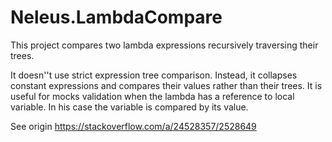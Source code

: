 # Neleus.LambdaCompare

This project compares two lambda expressions recursively traversing their trees.

It doesn''t use strict expression tree comparison. Instead, it collapses constant expressions and compares their values rather than their trees. It is useful for mocks validation when the lambda has a reference to local variable. In his case the variable is compared by its value.

See origin https://stackoverflow.com/a/24528357/2528649